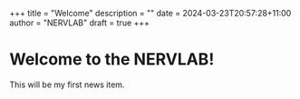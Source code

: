 +++
title = "Welcome"
description = ""
date = 2024-03-23T20:57:28+11:00
author = "NERVLAB"
draft = true
+++


# Welcome to the NERVLAB!

This will be my first news item.